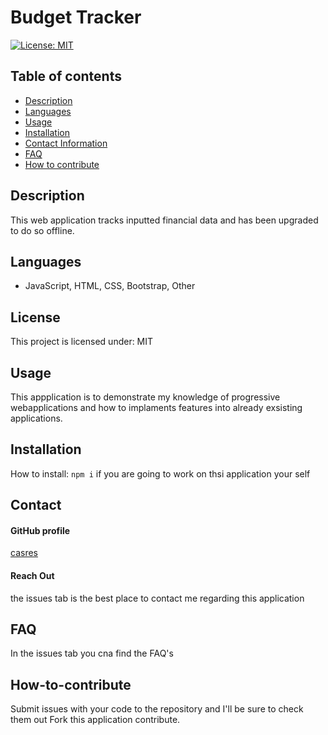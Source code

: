 
# **Budget Tracker**

[![License: MIT](https://img.shields.io/badge/License-MIT-yellow.svg)](https://opensource.org/licenses/MIT)

## **Table of contents**
- [Description](#Description)
- [Languages](#Languages)
- [Usage](#Usage)
- [Installation](#Installation)
- [Contact Information](#Contact)
- [FAQ](#FAQ)
- [How to contribute](#How-to-contribute)

## **Description**
This web application tracks inputted financial data and has been upgraded to do so offline.

## **Languages**
-  JavaScript, HTML, CSS, Bootstrap, Other 


## **License**
This project is licensed under: MIT

## **Usage**
This appplication is to demonstrate my knowledge of progressive webapplications and how to implaments features into already exsisting applications.

## **Installation**

How to install: 
```npm i``` if you are going to work on thsi application your self

## **Contact**

#### GitHub profile
[casres](https://github.com/casres)

#### Reach Out
the issues tab is the best place to contact me regarding this application

## **FAQ**
In the issues tab you cna find the FAQ's

## **How-to-contribute**
Submit issues with your code to the repository and I'll be sure to check them out 
Fork this application contribute.
    